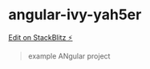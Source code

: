 # angular-ivy-yah5er

[Edit on StackBlitz ⚡️](https://stackblitz.com/edit/angular-ivy-yah5er)

>example ANgular project
